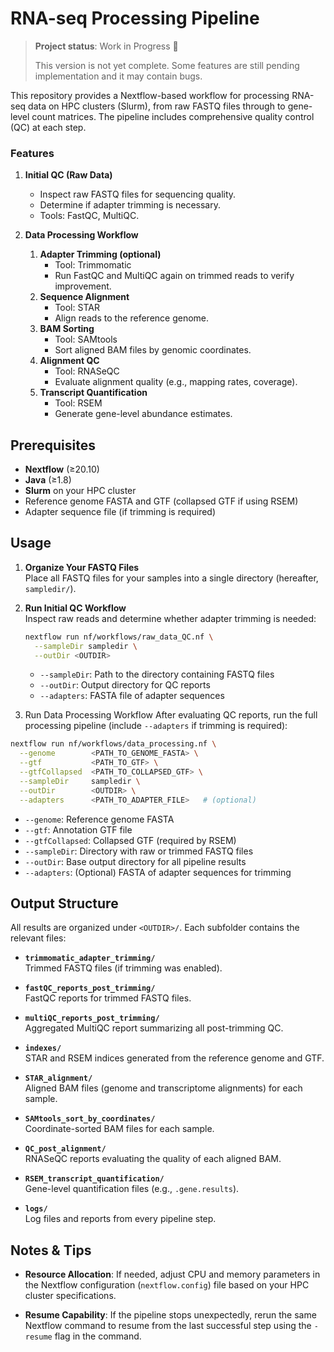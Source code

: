 # RNA-seq Processing Pipeline

> **Project status**: Work in Progress 🚧
>
> This version is not yet complete. Some features are still pending implementation and it may contain bugs.

This repository provides a Nextflow-based workflow for processing RNA-seq data on HPC clusters (Slurm), from raw FASTQ files through to gene-level count matrices. The pipeline includes comprehensive quality control (QC) at each step.

### Features

1. **Initial QC (Raw Data)**
   - Inspect raw FASTQ files for sequencing quality.
   - Determine if adapter trimming is necessary.
   - Tools: FastQC, MultiQC.

2. **Data Processing Workflow**
   1. **Adapter Trimming (optional)**  
      - Tool: Trimmomatic  
      - Run FastQC and MultiQC again on trimmed reads to verify improvement.
   2. **Sequence Alignment**  
      - Tool: STAR  
      - Align reads to the reference genome.
   3. **BAM Sorting**  
      - Tool: SAMtools  
      - Sort aligned BAM files by genomic coordinates.
   4. **Alignment QC**  
      - Tool: RNASeQC  
      - Evaluate alignment quality (e.g., mapping rates, coverage).
   5. **Transcript Quantification**  
      - Tool: RSEM  
      - Generate gene-level abundance estimates.

## Prerequisites

- **Nextflow** (≥20.10)  
- **Java** (≥1.8)  
- **Slurm** on your HPC cluster  
- Reference genome FASTA and GTF (collapsed GTF if using RSEM)  
- Adapter sequence file (if trimming is required) 

## Usage

1. **Organize Your FASTQ Files**  
   Place all FASTQ files for your samples into a single directory (hereafter, `sampledir/`).

2. **Run Initial QC Workflow**  
   Inspect raw reads and determine whether adapter trimming is needed:
   ```bash
   nextflow run nf/workflows/raw_data_QC.nf \
     --sampleDir sampledir \
     --outDir <OUTDIR>
   ```
   * `--sampleDir`: Path to the directory containing FASTQ files
   * `--outDir`: Output directory for QC reports
   * `--adapters`: FASTA file of adapter sequences

3. Run Data Processing Workflow
  After evaluating QC reports, run the full processing pipeline (include `--adapters` if trimming is required):
  ```bash
  nextflow run nf/workflows/data_processing.nf \
    --genome        <PATH_TO_GENOME_FASTA> \
    --gtf           <PATH_TO_GTF> \
    --gtfCollapsed  <PATH_TO_COLLAPSED_GTF> \
    --sampleDir     sampledir \
    --outDir        <OUTDIR> \
    --adapters      <PATH_TO_ADAPTER_FILE>   # (optional)
  ```
  * `--genome`: Reference genome FASTA
  * `--gtf`: Annotation GTF file
  * `--gtfCollapsed`: Collapsed GTF (required by RSEM)
  * `--sampleDir`: Directory with raw or trimmed FASTQ files
  * `--outDir`: Base output directory for all pipeline results
  * `--adapters`: (Optional) FASTA of adapter sequences for trimming

## Output Structure

All results are organized under `<OUTDIR>/`. Each subfolder contains the relevant files:

* **`trimmomatic_adapter_trimming/`**  
  Trimmed FASTQ files (if trimming was enabled).

* **`fastQC_reports_post_trimming/`**  
  FastQC reports for trimmed FASTQ files.

* **`multiQC_reports_post_trimming/`**  
  Aggregated MultiQC report summarizing all post-trimming QC.

* **`indexes/`**  
  STAR and RSEM indices generated from the reference genome and GTF.

* **`STAR_alignment/`**  
  Aligned BAM files (genome and transcriptome alignments) for each sample.

* **`SAMtools_sort_by_coordinates/`**  
  Coordinate-sorted BAM files for each sample.

* **`QC_post_alignment/`**  
  RNASeQC reports evaluating the quality of each aligned BAM.

* **`RSEM_transcript_quantification/`**  
  Gene-level quantification files (e.g., `.gene.results`).

* **`logs/`**  
  Log files and reports from every pipeline step.

## Notes & Tips

* **Resource Allocation**:
  If needed, adjust CPU and memory parameters in the Nextflow configuration (`nextflow.config`) file based on your HPC cluster specifications.

* **Resume Capability**:
  If the pipeline stops unexpectedly, rerun the same Nextflow command to resume from the last successful step using the `-resume` flag in the command.